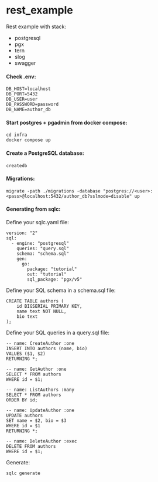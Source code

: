 # rest_example
Rest example with stack:
- postgresql
- pgx
- tern
- slog
- swagger

#### Check .env:
```
DB_HOST=localhost
DB_PORT=5432
DB_USER=user
DB_PASSWORD=password
DB_NAME=author_db
```
#### Start postgres + pgadmin from docker compose:
```
cd infra
docker compose up
```
#### Create a PostgreSQL database:
```
createdb 
```
#### Migrations:
```
migrate -path ./migrations -database "postgres://<user>:<pass>@localhost:5432/author_db?sslmode=disable" up
```
#### Generating from sqlc:
Define your sqlc.yaml file:
```
version: "2"
sql:
  - engine: "postgresql"
    queries: "query.sql"
    schema: "schema.sql"
    gen:
      go:
        package: "tutorial"
        out: "tutorial"
        sql_package: "pgx/v5"
```
Define your SQL schema in a schema.sql file:
```
CREATE TABLE authors (
    id BIGSERIAL PRIMARY KEY,
    name text NOT NULL,
    bio text
);
```
Define your SQL queries in a query.sql file:
```
-- name: CreateAuthor :one
INSERT INTO authors (name, bio)
VALUES ($1, $2)
RETURNING *;

-- name: GetAuthor :one
SELECT * FROM authors
WHERE id = $1;

-- name: ListAuthors :many
SELECT * FROM authors
ORDER BY id;

-- name: UpdateAuthor :one
UPDATE authors
SET name = $2, bio = $3
WHERE id = $1
RETURNING *;

-- name: DeleteAuthor :exec
DELETE FROM authors
WHERE id = $1;
```
Generate:
```
sqlc generate
```